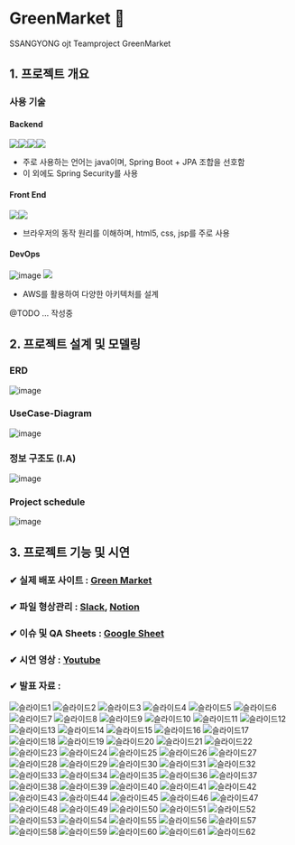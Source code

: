 # GreenMarket 🌿
SSANGYONG ojt Teamproject GreenMarket 

## 1. 프로젝트 개요


### 사용 기술
#### Backend
<img src="https://img.icons8.com/color/48/000000/java-coffee-cup-logo.png"><img src="https://img.icons8.com/color/48/000000/spring-logo.png"><img src="https://img.icons8.com/windows/32/000000/node-js.png"><img src="https://img.icons8.com/color/48/000000/oracle-logo.png">

+ 주로 사용하는 언어는 java이며, Spring Boot + JPA 조합을 선호함
+ 이 외에도 Spring Security를 사용

#### Front End
<img src="https://img.icons8.com/color/48/000000/html-5.png"><img src="https://img.icons8.com/color/48/000000/css3.png">

+ 브라우저의 동작 원리를 이해하며, html5, css, jsp를 주로 사용

#### DevOps
![image](https://user-images.githubusercontent.com/49936027/142104398-7445d958-312e-45cb-82a1-c3ed63e910f3.png)
<img src="https://img.icons8.com/color/48/000000/amazon-web-services.png"/>

+ AWS를 활용하여 다양한 아키텍처를 설계


@TODO ... 작성중

## 2. 프로젝트 설계 및 모델링 

### ERD 
![image](https://user-images.githubusercontent.com/49936027/142147267-f9754dfa-a126-4ed7-8bfe-3db53fb61df1.png)


### UseCase-Diagram
![image](https://user-images.githubusercontent.com/49936027/142147878-86a27b92-b532-48f2-a59a-20dca967a453.png)


### 정보 구조도 (I.A)
![image](https://user-images.githubusercontent.com/49936027/142147312-84544422-2ba7-4209-8d0d-e9d3e9698f96.png)


### Project schedule
![image](https://user-images.githubusercontent.com/49936027/142147605-c55e00a1-3eca-45c7-92a5-4610879b051a.png)



## 3. 프로젝트 기능 및 시연
### ✔ 실제 배포 사이트 : [Green Market](http://3.37.119.119:8888/) 
### ✔ 파일 형상관리 : [Slack](https://w1636686392-4sg608206.slack.com/ssb/redirect), [Notion](https://www.notion.so/Green-Market-8562d6a29a77448eb50a30eddc6750ba)
### ✔ 이슈 및 QA Sheets : [Google Sheet](https://docs.google.com/spreadsheets/d/1vZC6iFc5GuNYroBcgPnYUUgcM67Wuj9-gnhB4QinWWI/edit#gid=0) 
### ✔ 시연 영상 : [Youtube](https://www.youtube.com/watch?v=b0-yW2o15FU)

### ✔ 발표 자료 : 

![슬라이드1](https://user-images.githubusercontent.com/49936027/147057804-197ef1f7-046f-41f7-a310-746782d0feaa.JPG)
![슬라이드2](https://user-images.githubusercontent.com/49936027/147057808-f6eee48b-a30d-4791-b2a0-c7e666eaddea.JPG)
![슬라이드3](https://user-images.githubusercontent.com/49936027/147057809-5aae65d5-a5b5-420a-a697-4c643ab49f67.JPG)
![슬라이드4](https://user-images.githubusercontent.com/49936027/147057810-8181879f-5b86-4109-ac12-8ed98cd2a012.JPG)
![슬라이드5](https://user-images.githubusercontent.com/49936027/147057814-eeb6372d-f121-4d48-9d19-67026ef9627a.JPG)
![슬라이드6](https://user-images.githubusercontent.com/49936027/147057815-f72e1775-3148-4e05-99f4-a50ea028917b.JPG)
![슬라이드7](https://user-images.githubusercontent.com/49936027/147057816-f01616e2-923e-4690-b1c7-39f0be06a7a2.JPG)
![슬라이드8](https://user-images.githubusercontent.com/49936027/147057819-429ecb95-7396-4810-9a97-4ea6bcddd3da.JPG)
![슬라이드9](https://user-images.githubusercontent.com/49936027/147057822-aa069be0-3d67-4384-b299-2fcf3454c24e.JPG)
![슬라이드10](https://user-images.githubusercontent.com/49936027/147057825-441a72cd-5653-48e0-b6cd-e979bb5a9a2c.JPG)
![슬라이드11](https://user-images.githubusercontent.com/49936027/147057828-728458ee-34f1-4867-b577-bf604cc99c0d.JPG)
![슬라이드12](https://user-images.githubusercontent.com/49936027/147057831-cee7c24d-f0ca-4bb5-8284-6661e8dcd662.JPG)
![슬라이드13](https://user-images.githubusercontent.com/49936027/147057834-fd0c99b7-c264-4e26-9881-0e0409d67431.JPG)
![슬라이드14](https://user-images.githubusercontent.com/49936027/147057837-72fda66c-6732-4464-baf7-9deddd6a1efc.JPG)
![슬라이드15](https://user-images.githubusercontent.com/49936027/147057840-def8a03d-c84e-4a36-9c2b-9864f963085f.JPG)
![슬라이드16](https://user-images.githubusercontent.com/49936027/147057842-8304ab49-a87b-4324-aee3-c1d4eeac43b4.JPG)
![슬라이드17](https://user-images.githubusercontent.com/49936027/147057846-4c15634c-1429-45e5-b151-986fed808ea5.JPG)
![슬라이드18](https://user-images.githubusercontent.com/49936027/147057851-fa0cdf94-0868-4bc9-9a17-4d812ff83287.JPG)
![슬라이드19](https://user-images.githubusercontent.com/49936027/147057852-28e9bc46-0579-4937-9986-c0338dd686a2.JPG)
![슬라이드20](https://user-images.githubusercontent.com/49936027/147057855-dbdcec7b-6387-48c2-9272-924ef4e0a5d5.JPG)
![슬라이드21](https://user-images.githubusercontent.com/49936027/147057859-0fd1a771-d2f3-465f-9bf2-9c1bb092b4e2.JPG)
![슬라이드22](https://user-images.githubusercontent.com/49936027/147057861-9529c866-c762-48c3-9658-5d1c724132ff.JPG)
![슬라이드23](https://user-images.githubusercontent.com/49936027/147057862-bff36953-f4f6-4e33-b5d2-b5c056f8d49a.JPG)
![슬라이드24](https://user-images.githubusercontent.com/49936027/147057863-803be544-a3cc-4fbd-8202-c9af50210bd9.JPG)
![슬라이드25](https://user-images.githubusercontent.com/49936027/147057865-899cc301-6ffc-45c1-a8e9-8699db509b69.JPG)
![슬라이드26](https://user-images.githubusercontent.com/49936027/147057868-34721856-b111-4388-919e-0e4d370547ee.JPG)
![슬라이드27](https://user-images.githubusercontent.com/49936027/147057870-a9c770b0-b18d-479d-a04d-60db328f7dbc.JPG)
![슬라이드28](https://user-images.githubusercontent.com/49936027/147057872-9068cf95-7cc8-42e5-af90-3eda75d0bd03.JPG)
![슬라이드29](https://user-images.githubusercontent.com/49936027/147057875-1bfcbc3c-5184-4ac9-9a48-93eca7b7c5f0.JPG)
![슬라이드30](https://user-images.githubusercontent.com/49936027/147057877-4468c5cb-3a84-4757-9eb6-ba85e81729fd.JPG)
![슬라이드31](https://user-images.githubusercontent.com/49936027/147057878-7a1e2b76-0a50-43c0-8e3d-8cc8b5473f3a.JPG)
![슬라이드32](https://user-images.githubusercontent.com/49936027/147057879-2f4ddd41-8349-44fa-aa77-c4c90b5a6cea.JPG)
![슬라이드33](https://user-images.githubusercontent.com/49936027/147057882-653157d4-93ac-43bd-8444-a83d015538d1.JPG)
![슬라이드34](https://user-images.githubusercontent.com/49936027/147057885-547f13ee-41fb-4f1a-9277-b20dacadf9fa.JPG)
![슬라이드35](https://user-images.githubusercontent.com/49936027/147057888-8a8ceb24-8789-4169-9b0d-6413862f44b1.JPG)
![슬라이드36](https://user-images.githubusercontent.com/49936027/147057890-e1fca521-712c-482d-b15c-53cd9064ca2c.JPG)
![슬라이드37](https://user-images.githubusercontent.com/49936027/147057892-9d0d6553-6f65-4e02-9d6a-6cf408de4c5e.JPG)
![슬라이드38](https://user-images.githubusercontent.com/49936027/147057895-6a9a8ae5-71dc-4e3a-8dc7-5aae3c6c78b2.JPG)
![슬라이드39](https://user-images.githubusercontent.com/49936027/147057896-e6ba47a5-3715-4cb4-af2a-4e77609fcaad.JPG)
![슬라이드40](https://user-images.githubusercontent.com/49936027/147057899-fec272ca-7bcc-4046-8d38-d25c7dfb49a0.JPG)
![슬라이드41](https://user-images.githubusercontent.com/49936027/147057904-c62937a0-b552-4abb-8b51-55da0d2f6521.JPG)
![슬라이드42](https://user-images.githubusercontent.com/49936027/147057905-76bb6770-0a7f-46b6-8395-481f9a29db79.JPG)
![슬라이드43](https://user-images.githubusercontent.com/49936027/147057907-5df95a09-a7e1-4b48-bde0-39f590540116.JPG)
![슬라이드44](https://user-images.githubusercontent.com/49936027/147057908-3e1d1aa9-3fa3-4299-9658-eee16e52b274.JPG)
![슬라이드45](https://user-images.githubusercontent.com/49936027/147057910-2c406862-c1d5-4ca3-9397-b3fe58d7bb48.JPG)
![슬라이드46](https://user-images.githubusercontent.com/49936027/147057912-87758d36-b061-4858-a4b8-89c68995117c.JPG)
![슬라이드47](https://user-images.githubusercontent.com/49936027/147057915-f3b30e90-8c5a-4847-8156-4e4e776f5d14.JPG)
![슬라이드48](https://user-images.githubusercontent.com/49936027/147057917-82f1d1b6-3006-4219-8eb0-ea7191a9e283.JPG)
![슬라이드49](https://user-images.githubusercontent.com/49936027/147057920-63443dca-86da-4090-bbbd-dbd5a30a1f97.JPG)
![슬라이드50](https://user-images.githubusercontent.com/49936027/147057923-790437f3-fd6d-4e6d-bf98-d7ca05c88263.JPG)
![슬라이드51](https://user-images.githubusercontent.com/49936027/147057925-2253c19c-c094-468d-9e9a-b1d8da7cd257.JPG)
![슬라이드52](https://user-images.githubusercontent.com/49936027/147057926-ad9fad74-ffcc-4958-a398-6f1d7f046661.JPG)
![슬라이드53](https://user-images.githubusercontent.com/49936027/147057928-5a4d514a-b010-43e2-846f-25715f7ae5ba.JPG)
![슬라이드54](https://user-images.githubusercontent.com/49936027/147057930-f25caece-27ae-4def-8475-0c276826ee5e.JPG)
![슬라이드55](https://user-images.githubusercontent.com/49936027/147057934-016808c3-29cf-48cc-b9db-7ea2b0537872.JPG)
![슬라이드56](https://user-images.githubusercontent.com/49936027/147057937-9d5ccd80-dad8-460f-b325-9d12858ba5e6.JPG)
![슬라이드57](https://user-images.githubusercontent.com/49936027/147057939-da4a1289-5c6c-41fa-b3f7-867bf8d0f50f.JPG)
![슬라이드58](https://user-images.githubusercontent.com/49936027/147057940-c5e8289e-14bb-4ac6-a0df-4276790e1382.JPG)
![슬라이드59](https://user-images.githubusercontent.com/49936027/147057942-b7dd366d-62d8-4522-8f2f-8dfe074cd436.JPG)
![슬라이드60](https://user-images.githubusercontent.com/49936027/147057944-2ec39d14-a2f8-49f0-8662-acfff4569946.JPG)
![슬라이드61](https://user-images.githubusercontent.com/49936027/147057947-bf1ae60f-e7e6-414e-ab6f-eb43136034b4.JPG)
![슬라이드62](https://user-images.githubusercontent.com/49936027/147057949-9ce449b6-85d6-4c7d-8868-d413e37cc593.JPG)

